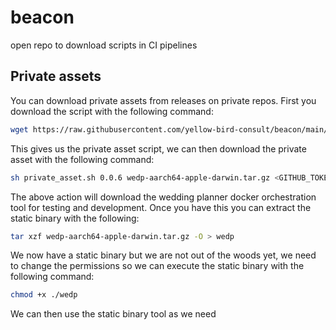 # beacon
open repo to download scripts in CI pipelines

## Private assets
You can download private assets from releases on private repos. First you download the script with the following
command:

```bash
wget https://raw.githubusercontent.com/yellow-bird-consult/beacon/main/installs/private_asset.sh
```
This gives us the private asset script, we can then download the private asset with the following command:

```bash
sh private_asset.sh 0.0.6 wedp-aarch64-apple-darwin.tar.gz <GITHUB_TOKEN> yellow-bird-consult/wedding_planner
```

The above action will download the wedding planner docker orchestration tool for testing and development. Once you
have this you can extract the static binary with the following:

```bash
tar xzf wedp-aarch64-apple-darwin.tar.gz -O > wedp
```
We now have a static binary but we are not out of the woods yet, we need to change the permissions so we can execute the
static binary with the following command:

```bash
chmod +x ./wedp
```

We can then use the static binary tool as we need
